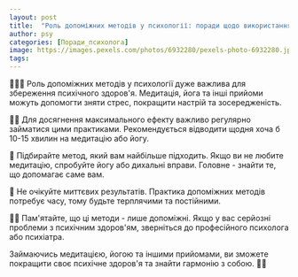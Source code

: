 ```yaml
---
layout: post
title:  "Роль допоміжних методів у психології: поради щодо використання медитації, йоги та інших прийомів для покращення психічного здоров'я."
author: psy
categories: [Поради_психолога]
image: https://images.pexels.com/photos/6932280/pexels-photo-6932280.jpeg?auto=compress&cs=tinysrgb&fit=crop&h=627&w=1200
tags: 
---
```


🧘‍♂️🌿 Роль допоміжних методів у психології дуже важлива для збереження психічного здоров'я. Медитація, йога та інші прийоми можуть допомогти зняти стрес, покращити настрій та зосередженість. 

🧘‍♀️ Для досягнення максимального ефекту важливо регулярно займатися цими практиками. Рекомендується відводити щодня хоча б 10-15 хвилин на медитацію або йогу. 

🌱 Підбирайте метод, який вам найбільше підходить. Якщо ви не любите медитацію, спробуйте йогу або дихальні вправи. Головне - знайти те, що допомагає саме вам.

🌿 Не очікуйте миттєвих результатів. Практика допоміжних методів потребує часу, тому будьте терплячими та постійними.

🧘‍♂️ Пам'ятайте, що ці методи - лише допоміжні. Якщо у вас серйозні проблеми з психічним здоров'ям, зверніться до професійного психолога або психіатра.

Займаючись медитацією, йогою та іншими прийомами, ви зможете покращити своє психічне здоров'я та знайти гармонію з собою. 🌿🌟



